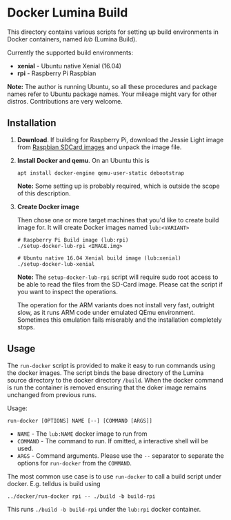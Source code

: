 # Docker Lumina Build

This directory contains various scripts for setting up build environments
in Docker containers, named *lub* (Lumina Build).

Currently the supported build environments:

  * **xenial** - Ubuntu native Xenial (16.04)
  * **rpi** - Raspberry Pi Raspbian

**Note:** The author is running Ubuntu, so all these procedures and package
names refer to Ubuntu package names. Your mileage might vary for other distros.
Contributions are very welcome.


## Installation

1. **Download**. If building for Raspberry Pi, download the Jessie Light
   image from
   [Raspbian SDCard images](https://www.raspberrypi.org/downloads/raspbian/)
   and unpack the image file.

2. **Install Docker and qemu**. On an Ubuntu this is

   ```
   apt install docker-engine qemu-user-static debootstrap
   ```

   **Note:** Some setting up is probably required, which is outside the scope
   of this description.

3. **Create Docker image**

   Then chose one or more target machines that you'd like to create
   build image for. It will create Docker images named `lub:<VARIANT>`

   ```
   # Raspberry Pi Build image (lub:rpi)
   ./setup-docker-lub-rpi <IMAGE.img>

   # Ubuntu native 16.04 Xenial build image (lub:xenial)
   ./setup-docker-lub-xenial
   ```

   **Note:** The `setup-docker-lub-rpi` script will require sudo root access to
   be able to read the files from the SD-Card image. Please cat the script if
   you want to inspect the operations.

   The operation for the ARM variants does not install very fast, outright slow,
   as it runs ARM code under emulated QEmu environment. Sometimes this emulation
   fails miserably and the installation completely stops.


## Usage

The `run-docker` script is provided to make it easy to run commands using the
docker images. The script binds the base directory of the Lumina source
directory to the docker directory `/build`. When the docker command is run
the container is removed ensuring that the doker image remains unchanged from
previous runs.

Usage:
```
run-docker [OPTIONS] NAME [--] [COMMAND [ARGS]]
```

 * `NAME` - The `lub:NAME` docker image to run from
 * `COMMAND` - The command to run. If omitted, a interactive shell will
   be used.
 * `ARGS` - Command arguments. Please use the `--` separator to separate
   the options for `run-docker` from the `COMMAND`.

The most common use case is to use `run-docker` to call a build script under
docker. E.g. telldus is build using

```
../docker/run-docker rpi -- ./build -b build-rpi
```

This runs `./build -b build-rpi` under the `lub:rpi` docker container.
